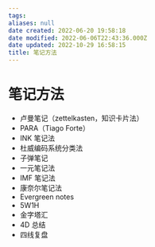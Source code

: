 ```yaml
---
tags: 
aliases: null
date created: 2022-06-20 19:58:18
date modified: 2022-06-06T22:43:36.000Z
date updated: 2022-10-29 16:58:15
title: 笔记方法
---
```


# 笔记方法

- 卢曼笔记（zettelkasten，知识卡片法）
- PARA（Tiago Forte）
- INK 笔记法
- 杜威编码系统分类法
- 子弹笔记
- 一元笔记法
- IMF 笔记法
- 康奈尔笔记法
- Evergreen notes
- 5W1H
- 金字塔汇
- 4D 总结
- 四线复盘
